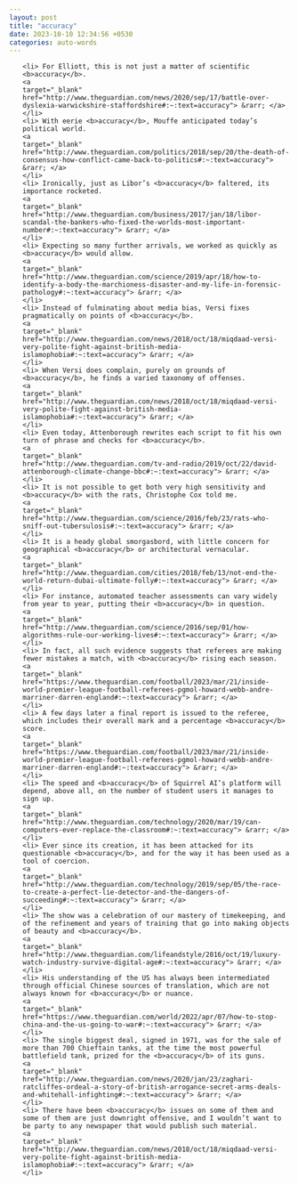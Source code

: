 ```yaml
---
layout: post
title: "accuracy"
date: 2023-10-10 12:34:56 +0530
categories: auto-words
---
```

<ol>

    <li> For Elliott, this is not just a matter of scientific <b>accuracy</b>.
    <a 
    target="_blank" 
    href="http://www.theguardian.com/news/2020/sep/17/battle-over-dyslexia-warwickshire-staffordshire#:~:text=accuracy"> &rarr; </a>
    </li>
    <li> With eerie <b>accuracy</b>, Mouffe anticipated today’s political world.
    <a 
    target="_blank" 
    href="http://www.theguardian.com/politics/2018/sep/20/the-death-of-consensus-how-conflict-came-back-to-politics#:~:text=accuracy"> &rarr; </a>
    </li>
    <li> Ironically, just as Libor’s <b>accuracy</b> faltered, its importance rocketed.
    <a 
    target="_blank" 
    href="http://www.theguardian.com/business/2017/jan/18/libor-scandal-the-bankers-who-fixed-the-worlds-most-important-number#:~:text=accuracy"> &rarr; </a>
    </li>
    <li> Expecting so many further arrivals, we worked as quickly as <b>accuracy</b> would allow.
    <a 
    target="_blank" 
    href="http://www.theguardian.com/science/2019/apr/18/how-to-identify-a-body-the-marchioness-disaster-and-my-life-in-forensic-pathology#:~:text=accuracy"> &rarr; </a>
    </li>
    <li> Instead of fulminating about media bias, Versi fixes pragmatically on points of <b>accuracy</b>.
    <a 
    target="_blank" 
    href="http://www.theguardian.com/news/2018/oct/18/miqdaad-versi-very-polite-fight-against-british-media-islamophobia#:~:text=accuracy"> &rarr; </a>
    </li>
    <li> When Versi does complain, purely on grounds of <b>accuracy</b>, he finds a varied taxonomy of offenses.
    <a 
    target="_blank" 
    href="http://www.theguardian.com/news/2018/oct/18/miqdaad-versi-very-polite-fight-against-british-media-islamophobia#:~:text=accuracy"> &rarr; </a>
    </li>
    <li> Even today, Attenborough rewrites each script to fit his own turn of phrase and checks for <b>accuracy</b>.
    <a 
    target="_blank" 
    href="http://www.theguardian.com/tv-and-radio/2019/oct/22/david-attenborough-climate-change-bbc#:~:text=accuracy"> &rarr; </a>
    </li>
    <li> It is not possible to get both very high sensitivity and <b>accuracy</b> with the rats, Christophe Cox told me.
    <a 
    target="_blank" 
    href="http://www.theguardian.com/science/2016/feb/23/rats-who-sniff-out-tubersulosis#:~:text=accuracy"> &rarr; </a>
    </li>
    <li> It is a heady global smorgasbord, with little concern for geographical <b>accuracy</b> or architectural vernacular.
    <a 
    target="_blank" 
    href="http://www.theguardian.com/cities/2018/feb/13/not-end-the-world-return-dubai-ultimate-folly#:~:text=accuracy"> &rarr; </a>
    </li>
    <li> For instance, automated teacher assessments can vary widely from year to year, putting their <b>accuracy</b> in question.
    <a 
    target="_blank" 
    href="http://www.theguardian.com/science/2016/sep/01/how-algorithms-rule-our-working-lives#:~:text=accuracy"> &rarr; </a>
    </li>
    <li> In fact, all such evidence suggests that referees are making fewer mistakes a match, with <b>accuracy</b> rising each season.
    <a 
    target="_blank" 
    href="https://www.theguardian.com/football/2023/mar/21/inside-world-premier-league-football-referees-pgmol-howard-webb-andre-marriner-darren-england#:~:text=accuracy"> &rarr; </a>
    </li>
    <li> A few days later a final report is issued to the referee, which includes their overall mark and a percentage <b>accuracy</b> score.
    <a 
    target="_blank" 
    href="https://www.theguardian.com/football/2023/mar/21/inside-world-premier-league-football-referees-pgmol-howard-webb-andre-marriner-darren-england#:~:text=accuracy"> &rarr; </a>
    </li>
    <li> The speed and <b>accuracy</b> of Squirrel AI’s platform will depend, above all, on the number of student users it manages to sign up.
    <a 
    target="_blank" 
    href="http://www.theguardian.com/technology/2020/mar/19/can-computers-ever-replace-the-classroom#:~:text=accuracy"> &rarr; </a>
    </li>
    <li> Ever since its creation, it has been attacked for its questionable <b>accuracy</b>, and for the way it has been used as a tool of coercion.
    <a 
    target="_blank" 
    href="http://www.theguardian.com/technology/2019/sep/05/the-race-to-create-a-perfect-lie-detector-and-the-dangers-of-succeeding#:~:text=accuracy"> &rarr; </a>
    </li>
    <li> The show was a celebration of our mastery of timekeeping, and of the refinement and years of training that go into making objects of beauty and <b>accuracy</b>.
    <a 
    target="_blank" 
    href="http://www.theguardian.com/lifeandstyle/2016/oct/19/luxury-watch-industry-survive-digital-age#:~:text=accuracy"> &rarr; </a>
    </li>
    <li> His understanding of the US has always been intermediated through official Chinese sources of translation, which are not always known for <b>accuracy</b> or nuance.
    <a 
    target="_blank" 
    href="https://www.theguardian.com/world/2022/apr/07/how-to-stop-china-and-the-us-going-to-war#:~:text=accuracy"> &rarr; </a>
    </li>
    <li> The single biggest deal, signed in 1971, was for the sale of more than 700 Chieftain tanks, at the time the most powerful battlefield tank, prized for the <b>accuracy</b> of its guns.
    <a 
    target="_blank" 
    href="http://www.theguardian.com/news/2020/jan/23/zaghari-ratcliffes-ordeal-a-story-of-british-arrogance-secret-arms-deals-and-whitehall-infighting#:~:text=accuracy"> &rarr; </a>
    </li>
    <li> There have been <b>accuracy</b> issues on some of them and some of them are just downright offensive, and I wouldn’t want to be party to any newspaper that would publish such material.
    <a 
    target="_blank" 
    href="http://www.theguardian.com/news/2018/oct/18/miqdaad-versi-very-polite-fight-against-british-media-islamophobia#:~:text=accuracy"> &rarr; </a>
    </li>